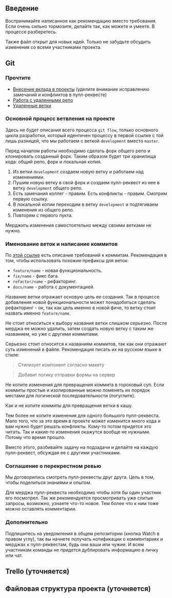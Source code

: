 ## Введение

Воспринимайте написанное как рекомендацию вместо требования. Если очень сильно тормозите, делайте
так, как можете и умеете. В процессе разберетесь.

Также файл открыт для новых идей. Только не забудьте обсудить изменения со всеми участниками
проекта.

## Git

### Прочтите

- [Внесение вклада в проекты](https://git-scm.com/book/ru/v2/GitHub-%D0%92%D0%BD%D0%B5%D1%81%D0%B5%D0%BD%D0%B8%D0%B5-%D1%81%D0%BE%D0%B1%D1%81%D1%82%D0%B2%D0%B5%D0%BD%D0%BD%D0%BE%D0%B3%D0%BE-%D0%B2%D0%BA%D0%BB%D0%B0%D0%B4%D0%B0-%D0%B2-%D0%BF%D1%80%D0%BE%D0%B5%D0%BA%D1%82%D1%8B)
  (уделите внимание исправлению замечаний и конфликтов в пулл-реквесте)
- [Работа с удаленными репо](https://git-scm.com/book/ru/v2/%D0%9E%D1%81%D0%BD%D0%BE%D0%B2%D1%8B-Git-%D0%A0%D0%B0%D0%B1%D0%BE%D1%82%D0%B0-%D1%81-%D1%83%D0%B4%D0%B0%D0%BB%D1%91%D0%BD%D0%BD%D1%8B%D0%BC%D0%B8-%D1%80%D0%B5%D0%BF%D0%BE%D0%B7%D0%B8%D1%82%D0%BE%D1%80%D0%B8%D1%8F%D0%BC%D0%B8#r_inspecting_remote)
- [Удаленные ветки](https://git-scm.com/book/ru/v2/%D0%92%D0%B5%D1%82%D0%B2%D0%BB%D0%B5%D0%BD%D0%B8%D0%B5-%D0%B2-Git-%D0%A3%D0%B4%D0%B0%D0%BB%D1%91%D0%BD%D0%BD%D1%8B%D0%B5-%D0%B2%D0%B5%D1%82%D0%BA%D0%B8)

### Основной процесс ветвления на проекте

Здесь не будет описания всего процесса `git flow`, только основного цикла разработки, который
идентичен процессу в первой ссылке с той лишь разницей, что мы работаем с веткой `development`
вместо `master`.

Перед началом работы необходимо сделать форк общего репо и клонировать созданный форк. Таким образом
будет три хранилища кода: общий репо, форк и локальная копия.

1. Из ветки `development` создаем новую ветку и работаем над изменениями.
2. Пушим новую ветку в свой форк и создаем пулл-реквест из нее в ветку `development` общего репо.
3. Есть замечания коллег - правим. Есть конфликты - правим. Смотрим первую ссылку.
4. В локальной копии переходим в ветку `development` и подтягиваем изменения из общего репо.
5. Повторям с первого пукта.

Мерджить изменения самостоятельно между своими ветками не нужно.

### Именование веток и написание коммитов

По [этой ссылке](https://docs.rs.school/#/git-convention?id=%d0%a2%d1%80%d0%b5%d0%b1%d0%be%d0%b2%d0%b0%d0%bd%d0%b8%d1%8f-%d0%ba-%d0%b8%d0%bc%d0%b5%d0%bd%d0%b0%d0%bc-%d0%ba%d0%be%d0%bc%d0%bc%d0%b8%d1%82%d0%be%d0%b2)
есть описание требований к коммитам. Рекомендация в том, чтобы использовать похожие префиксы для
веток:

- `feature/name` - новая функциональность.
- `fix/name` - фикс бага.
- `refactor/name` - рефакторинг.
- `docs/name` - работа с документацией.

Название ветки отражает основую цель ее создания. Так в процессе добавления новой функциональности
может понадобиться сделать рефакторинг - ок, так как цель именно в новой фиче, то ветку стоит
назвать именно `feature/name`.

Не стоит относиться к выбору названия ветки слишком серьезно. После мерджа ее можно удалить, затем
создать новую ветку с таким же названием, но уже с другими коммитами.

Серьезно стоит относится к названиям коммитов, так как они отражают суть изменений в файле.
Рекомендация писать их на русском языке в стиле:

> Стилизует компонент согласно макету

> Добавит логику отправки формы на сервер

Не копите изменения для превращения коммита в гороховый суп. Если коммиты простые и изолированные
можно поменять их порядок местами для логической последовательности (погуглите).

Как и не копите коммиты для превращения ветки в кашу.

Тем более не копите изменения для одного большого пулл-реквеста. Мало того, что за это время в
проекте может изменится много кода и вам нужно будет решать конфликты. Кому-то потом придется это
читать. Так и какие-то изменения окажутся вообще не нужными. Потому что время прошло.

Вместо этого, разбивайте задачу на подзадачи и делайте на каждую пулл-реквест, обсуждая ее с другими
участниками.

### Соглашение о перекрестном ревью

Мы договорились смотреть пулл-реквесты друг друга. Цель в том, чтобы поделиться знаниями и опытом.

Для мерджа пулл-реквеста необходимо чтобы хотя бы один участник его посмотрел. Так же рекомендуется
просмотривать уже слитые запросы, возможно, узнаете что-то новое. Тем более что к ним тоже можно
оставлять комментарии.

### Дополнительно

Подпишитесь на уведомления в общем репозитории (кнопка Watch в правом углу), так вы начнете получать
нотификации о комментариях и мерджах к пулл-реквестам, будь они ваши или чужие. И всем участникам
команды не придется дублировать информацию в личку или чат.

## Trello (уточняется)

## Файловая структура проекта (уточняется)
